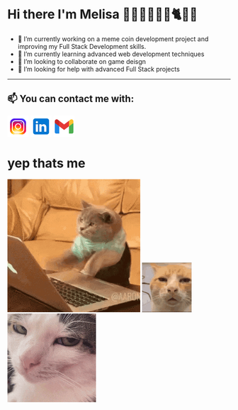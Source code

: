 Hi there I'm Melisa 💁‍♀👩‍💻🛵🤸🐈🌸👋
======

- 🔭 I’m currently working on a meme coin development project and improving my Full Stack Development skills.                                                              
- 🌱 I’m currently learning advanced web development techniques
- 👯 I’m looking to collaborate on game deisgn 
- 🤔 I’m looking for help with advanced Full Stack projects
----------
 📫 You can contact me with:
----------
  [![Instagram](icons8-instagram-48.png)](https://www.instagram.com/melimlissaa)
  [![LinkedIn](icons8-linkedin-logo-48.png)]([https://linkedin.com](https://www.linkedin.com/in/melisa-k%C4%B1l%C4%B1%C3%A7-16a356228/))
  [![Gmail](icons8-gmail-48.png)](mailto:klc.melimlissaa@gmail.com)
  
yep thats me
======
![Noon](cat-computer.gif)    ![Night](cat-annoyed.gif)  ![Night](crunchy-cat-monkeycatluna.gif)

